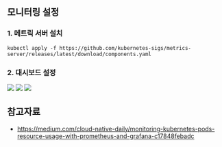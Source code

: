 
## 모니터링 설정 ##

### 1. 메트릭 서버 설치 ###
```
kubectl apply -f https://github.com/kubernetes-sigs/metrics-server/releases/latest/download/components.yaml
```

### 2. 대시보드 설정 ###

![](https://github.com/gnosia93/eks-grv-mig/blob/main/tutorial/images/grafana-dash-1.png)
![](https://github.com/gnosia93/eks-grv-mig/blob/main/tutorial/images/grafana-dash-2.png)
![](https://github.com/gnosia93/eks-grv-mig/blob/main/tutorial/images/grafana-dash-3.png)




## 참고자료 ##

* https://medium.com/cloud-native-daily/monitoring-kubernetes-pods-resource-usage-with-prometheus-and-grafana-c17848febadc
